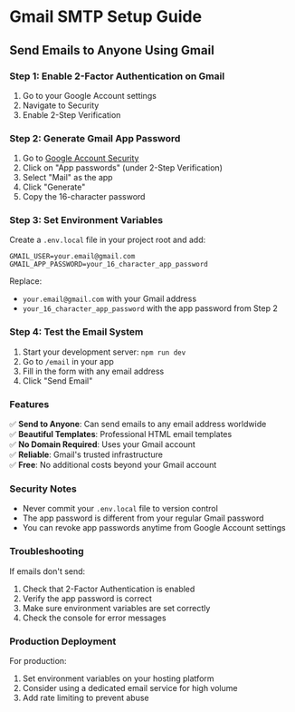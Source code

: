 # Gmail SMTP Setup Guide

## Send Emails to Anyone Using Gmail

### Step 1: Enable 2-Factor Authentication on Gmail

1. Go to your Google Account settings
2. Navigate to Security
3. Enable 2-Step Verification

### Step 2: Generate Gmail App Password

1. Go to [Google Account Security](https://myaccount.google.com/security)
2. Click on "App passwords" (under 2-Step Verification)
3. Select "Mail" as the app
4. Click "Generate"
5. Copy the 16-character password

### Step 3: Set Environment Variables

Create a `.env.local` file in your project root and add:

```env
GMAIL_USER=your.email@gmail.com
GMAIL_APP_PASSWORD=your_16_character_app_password
```

Replace:
- `your.email@gmail.com` with your Gmail address
- `your_16_character_app_password` with the app password from Step 2

### Step 4: Test the Email System

1. Start your development server: `npm run dev`
2. Go to `/email` in your app
3. Fill in the form with any email address
4. Click "Send Email"

### Features

✅ **Send to Anyone**: Can send emails to any email address worldwide  
✅ **Beautiful Templates**: Professional HTML email templates  
✅ **No Domain Required**: Uses your Gmail account  
✅ **Reliable**: Gmail's trusted infrastructure  
✅ **Free**: No additional costs beyond your Gmail account  

### Security Notes

- Never commit your `.env.local` file to version control
- The app password is different from your regular Gmail password
- You can revoke app passwords anytime from Google Account settings

### Troubleshooting

If emails don't send:
1. Check that 2-Factor Authentication is enabled
2. Verify the app password is correct
3. Make sure environment variables are set correctly
4. Check the console for error messages

### Production Deployment

For production:
1. Set environment variables on your hosting platform
2. Consider using a dedicated email service for high volume
3. Add rate limiting to prevent abuse 